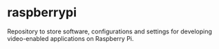 # raspberrypi
Repository to store software, configurations and settings for developing video-enabled applications on Raspberry Pi.

